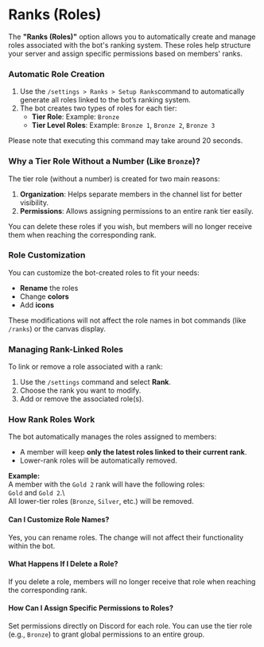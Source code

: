 # Ranks (Roles)

The **"Ranks (Roles)"** option allows you to automatically create and manage roles associated with the bot's ranking system. These roles help structure your server and assign specific permissions based on members' ranks.

### Automatic Role Creation

1. Use the `/settings > Ranks > Setup Ranks`command to automatically generate all roles linked to the bot’s ranking system.
2. The bot creates two types of roles for each tier:
   * **Tier Role**: Example: `Bronze`
   * **Tier Level Roles**: Example: `Bronze 1`, `Bronze 2`, `Bronze 3`

Please note that executing this command may take around 20 seconds.

### Why a Tier Role Without a Number (Like `Bronze`)?

The tier role (without a number) is created for two main reasons:

1. **Organization**: Helps separate members in the channel list for better visibility.
2. **Permissions**: Allows assigning permissions to an entire rank tier easily.

You can delete these roles if you wish, but members will no longer receive them when reaching the corresponding rank.

### Role Customization

You can customize the bot-created roles to fit your needs:

* **Rename** the roles
* Change **colors**
* Add **icons**

These modifications will not affect the role names in bot commands (like `/ranks`) or the canvas display.

### Managing Rank-Linked Roles

To link or remove a role associated with a rank:

1. Use the `/settings` command and select **Rank**.
2. Choose the rank you want to modify.
3. Add or remove the associated role(s).

### How Rank Roles Work

The bot automatically manages the roles assigned to members:

* A member will keep **only the latest roles linked to their current rank**.
* Lower-rank roles will be automatically removed.

**Example:**\
A member with the `Gold 2` rank will have the following roles:\
`Gold` and `Gold 2`.\\\
All lower-tier roles (`Bronze`, `Silver`, etc.) will be removed.

#### **Can I Customize Role Names?**

Yes, you can rename roles. The change will not affect their functionality within the bot.

#### **What Happens If I Delete a Role?**

If you delete a role, members will no longer receive that role when reaching the corresponding rank.

#### **How Can I Assign Specific Permissions to Roles?**

Set permissions directly on Discord for each role. You can use the tier role (e.g., `Bronze`) to grant global permissions to an entire group.
